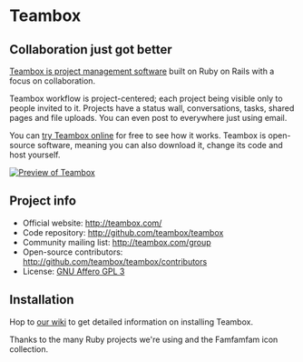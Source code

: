 # Teambox
## Collaboration just got better

[Teambox is project management software][teambox] built on Ruby on Rails with a focus on collaboration.

Teambox workflow is project-centered; each project being visible only to people invited to it.
Projects have a status wall, conversations, tasks, shared pages and file uploads. You can even post
to everywhere just using email.

You can [try Teambox online][teambox] for free to see how it works. Teambox is open-source software, meaning you
can also download it, change its code and host yourself.

[![Preview of Teambox][preview]][tour]

Project info
------------

- Official website: <http://teambox.com/>
- Code repository: <http://github.com/teambox/teambox>
- Community mailing list: <http://teambox.com/group>
- Open-source contributors: <http://github.com/teambox/teambox/contributors>
- License: [GNU Affero GPL 3][license]

Installation
------------

Hop to [our wiki](http://wiki.github.com/teambox/teambox/ "Teambox wiki") to get detailed information on
installing Teambox.

[teambox]: http://teambox.com
[tour]: http://teambox.com/tour
[preview]: http://teambox.com/images/marketing/teambox_screenshot.png
[license]: http://www.gnu.org/licenses/agpl-3.0.html

Thanks to the many Ruby projects we're using and the Famfamfam icon collection.
